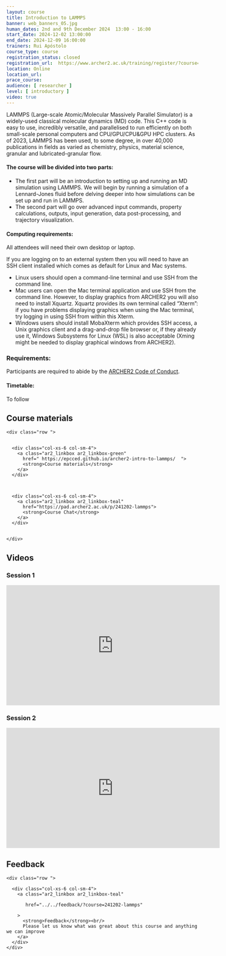 ```yaml
---
layout: course
title: Introduction to LAMMPS
banner: web_banners_05.jpg 
human_dates: 2nd and 9th December 2024  13:00 - 16:00  
start_date: 2024-12-02 13:00:00
end_date: 2024-12-09 16:00:00
trainers: Rui Apóstolo
course_type: course
registration_status: closed
registration_url:  https://www.archer2.ac.uk/training/register/?course=241202-lammps
location: Online
location_url:
prace_course: 
audience: [ researcher ]
level: [ introductory ]
video: true
---
```


LAMMPS (Large-scale Atomic/Molecular Massively Parallel Simulator) is a widely-used classical molecular dynamics (MD) code. This C++ code is easy to use, incredibly versatile, and parallelised to run efficiently on both small-scale personal computers and CPU/GPU/CPU&GPU HPC clusters. As of 2023, LAMMPS has been used, to some degree, in over 40,000 publications in fields as varied as chemistry, physics, material science, granular and lubricated-granular flow.

#### The course will be divided into two parts:

-    The first part will be an introduction to setting up and running an MD simulation using LAMMPS. We will begin by running a simulation of a Lennard-Jones fluid before delving deeper into how simulations can be set up and run in LAMMPS.
-    The second part will go over advanced input commands, property calculations, outputs, input generation, data post-processing, and trajectory visualization.

#### Computing requirements:

All attendees will need their own desktop or laptop.

If you are logging on to an external system then you will need to have an SSH client installed which comes as default for Linux and Mac systems.

-    Linux users should open a command-line terminal and use SSH from the command line.
-    Mac users can open the Mac terminal application and use SSH from the command line. However, to display graphics from ARCHER2 you will also need to install Xquartz. Xquartz provides its own terminal called “Xterm”: if you have problems displaying graphics when using the Mac terminal, try logging in using SSH from within this Xterm.
-    Windows users should install MobaXterm which provides SSH access, a Unix graphics client and a drag-and-drop file browser or, if they already use it, Windows Subsystems for Linux (WSL) is also acceptable (Xming might be needed to display graphical windows from ARCHER2).



### Requirements:

Participants are required to abide by the [ARCHER2  Code of Conduct](../../../about/policies/code-of-conduct.html). 


#### Timetable:

To follow

<section id="service">



<h2><a name="materials">Course materials</a></h2>



    <div class="row ">	

 		
      <div class="col-xs-6 col-sm-4">
        <a class="ar2_linkbox ar2_linkbox-green" 
          href=" https://epcced.github.io/archer2-intro-to-lammps/  ">
          <strong>Course materials</strong>         
        </a>
      </div>


  
      <div class="col-xs-6 col-sm-4">
        <a class="ar2_linkbox ar2_linkbox-teal" 
          href="https://pad.archer2.ac.uk/p/241202-lammps">
          <strong>Course Chat</strong>       
        </a>
      </div>
		

 	</div>
		
	
					


	
	
<h2><a name="videos">Videos</a></h2>

<h3>Session 1</h3>

<div>
	<iframe title="Video" width="560" height="315" src="https://www.youtube.com/embed/Rdn_OtZMY9s " frameborder="0" allow="accelerometer; autoplay; encrypted-media; gyroscope; picture-in-picture" allowfullscreen></iframe>
</div>
 
<h3>Session 2</h3>

<div>
	<iframe title="Video" width="560" height="315" src="https://www.youtube.com/embed/djdx3bYH-f0 " frameborder="0" allow="accelerometer; autoplay; encrypted-media; gyroscope; picture-in-picture" allowfullscreen></iframe>
</div>





<h2><a name="feedback">Feedback</a></h2>


    <div class="row ">	

      <div class="col-xs-6 col-sm-4">
        <a class="ar2_linkbox ar2_linkbox-teal" 

           href="../../feedback/?course=241202-lammps" 

		>
          <strong>Feedback</strong><br/>
          Please let us know what was great about this course and anything we can improve
        </a>
      </div>
    </div>
		
		

 
</section>


